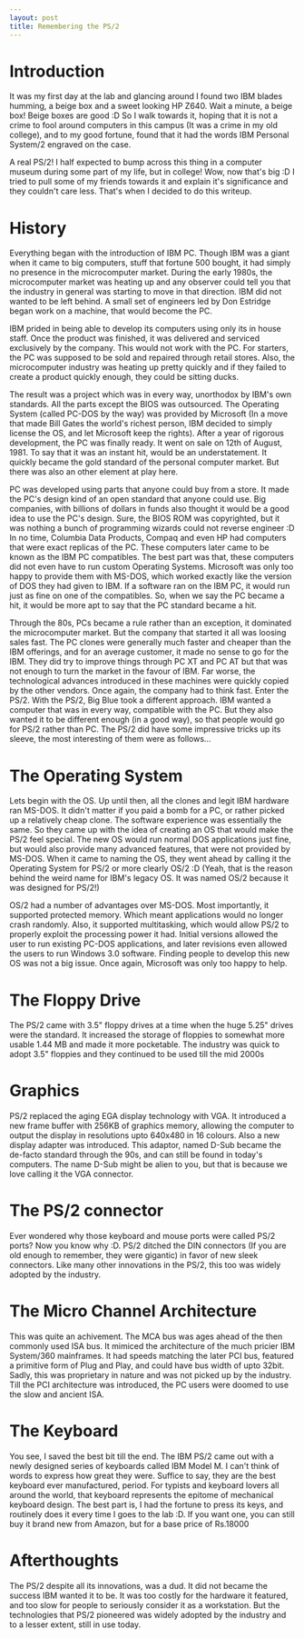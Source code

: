 ```yaml
---
layout: post
title: Remembering the PS/2
---
```


# Introduction  
It was my first day at the lab and glancing around I found two IBM blades humming, a beige box and a sweet looking HP Z640. Wait a minute, a beige box! Beige boxes are good :D So I walk towards it, hoping that it is not a crime to fool around computers in this campus (It was a crime in my old college), and to my good fortune, found that it had the words IBM Personal System/2 engraved on the case.  
  
A real PS/2! I half expected to bump across this thing in a computer museum during some part of my life, but in college! Wow, now that's big :D I tried to pull some of my friends towards it and explain it's significance and they couldn't care less. That's when I decided to do this writeup.  
  
# History  
Everything began with the introduction of IBM PC. Though IBM was a giant when it came to big computers, stuff that fortune 500 bought, it had simply no presence in the microcomputer market. During the early 1980s, the microcomputer market was heating up and any observer could tell you that the industry in general was starting to move in that direction. IBM did not wanted to be left behind. A small set of engineers led by Don Estridge began work on a machine, that would become the PC.  
  
IBM prided in being able to develop its computers using only its in house staff. Once the product was finished, it was delivered and serviced exclusively by the company. This would not work with the PC. For starters, the PC was supposed to be sold and repaired through retail stores. Also,  the microcomputer industry was heating up pretty quickly and if they failed to create a product quickly enough, they could be sitting ducks.  
  
The result was a project which was in every way, unorthodox by IBM's own standards. All the parts except the BIOS was outsourced. The Operating System (called PC-DOS by the way) was provided by Microsoft (In a move that made Bill Gates the world's richest person, IBM decided to simply license the OS, and let Microsoft keep the rights). After a year of rigorous development, the PC was finally ready. It went on sale on 12th of August, 1981. To say that it was an instant hit, would be an understatement. It quickly became the gold standard of the personal computer market. But there was also an other element at play here.  
  
PC was developed using parts that anyone could buy from a store. It made the PC's design kind of an open standard that anyone could use. Big companies, with billions of dollars in funds also thought it would be a good idea to use the PC's design. Sure, the BIOS ROM was copyrighted, but it was nothing a bunch of programming wizards could not reverse engineer :D In no time, Columbia Data Products, Compaq and even HP had computers that were exact replicas of the PC. These computers later came to be known as the IBM PC compatibles. The best part was that, these computers did not even have to run custom Operating Systems. Microsoft was only too happy to provide  them with MS-DOS, which worked exactly like the version of DOS they had  given to IBM. If a software ran on the IBM PC, it would run just as fine on one of the compatibles. So, when we say the PC became a hit, it would be more apt to say that the PC standard became a hit.  
  
Through the 80s, PCs became a rule rather than an exception, it dominated the microcomputer market. But the company that started it all was loosing sales fast. The PC clones were generally much faster and cheaper than the IBM offerings, and for an average customer, it made no sense to go for the IBM. They did try to improve things through PC XT and PC AT but that was not enough to turn the market in the favour of IBM. Far worse, the technological advances introduced in these machines were quickly copied by the other vendors. Once again, the company had to think fast. Enter the PS/2. With the PS/2, Big Blue took a different approach. IBM wanted a computer that was in every way, compatible with the PC. But they also wanted it to be different enough (in a good way), so that people would go for PS/2 rather than PC. The PS/2 did have some impressive tricks up its sleeve, the most  interesting of them were as follows...  
  
# The Operating System  
Lets begin with the OS. Up until then, all the clones and legit IBM hardware
ran MS-DOS. It didn't matter if you paid a bomb for a PC, or rather picked up a relatively cheap clone. The software experience was essentially the same. So they came up with the idea of creating an OS that would make the PS/2 feel special. The new OS would run normal DOS applications just fine, but would also provide many advanced features, that were not provided by MS-DOS. When it came to naming the OS, they went ahead by calling it the Operating System for PS/2 or more clearly OS/2 :D (Yeah, that is the reason behind the weird name for IBM's legacy OS. It was named OS/2 because it was designed for PS/2!)  
  
OS/2 had a number of advantages over MS-DOS. Most importantly, it supported protected memory. Which meant applications would no longer crash randomly. Also, it supported multitasking, which would allow PS/2 to properly exploit the processing power it had. Initial versions allowed the user to run existing PC-DOS applications, and later revisions even allowed the users to run Windows 3.0 software. Finding people to develop this new OS was not a big issue. Once again, Microsoft was only too happy to help.  
  
# The Floppy Drive  
The PS/2 came with 3.5" floppy drives at a time when the huge 5.25" drives were the standard. It increased the storage of floppies to somewhat more  usable 1.44 MB and made it more pocketable. The industry was quick to adopt 3.5" floppies and they continued to be used till the mid 2000s  
  
# Graphics  
PS/2 replaced the aging EGA display technology with VGA. It introduced a new frame buffer with 256KB of graphics memory, allowing the computer to output the display in resolutions upto 640x480 in 16 colours. Also a new display adapter was introduced. This adaptor, named D-Sub became the de-facto standard through the 90s, and can still be found in today's computers. The name D-Sub might be alien to you, but that is because we love calling it the VGA connector.  
  
# The PS/2 connector  
Ever wondered why those keyboard and mouse ports were called PS/2 ports? Now you know why :D. PS/2 ditched the DIN connectors (If you are old enough to remember, they were gigantic) in favor of new sleek connectors. Like many other innovations in the PS/2, this too was widely adopted by the industry.  
  
# The Micro Channel Architecture  
This was quite an achivement. The MCA bus was ages ahead of the then commonly used ISA bus. It mimiced the architecture of the much pricier IBM System/360 mainframes. It had speeds matching the later PCI bus, featured a primitive form of Plug and Play, and could have bus width of upto 32bit. Sadly, this was proprietary in nature and was not picked up by the industry. Till the PCI architecture was introduced, the PC users were doomed to use the slow and ancient ISA.  
    
# The Keyboard  
You see, I saved the best bit till the end. The IBM PS/2 came out with a newly designed series of keyboards called IBM Model M. I can't think of words to express how great they were. Suffice to say, they are the best keyboard ever manufactured, period. For typists and keyboard lovers all around the world, that keyboard represents the epitome of mechanical keyboard design. The best part is, I had the fortune to press its keys, and routinely does it every time I goes to the lab :D. If you want one, you can still buy it brand new from Amazon, but for a base price of Rs.18000
   
# Afterthoughts  
The PS/2 despite all its innovations, was a dud. It did not became the success IBM wanted it to be. It was too costly for the hardware it featured, and too slow for people to seriously consider it as a workstation. But the technologies that PS/2 pioneered was widely adopted by the industry and to a lesser extent, still in use today.
